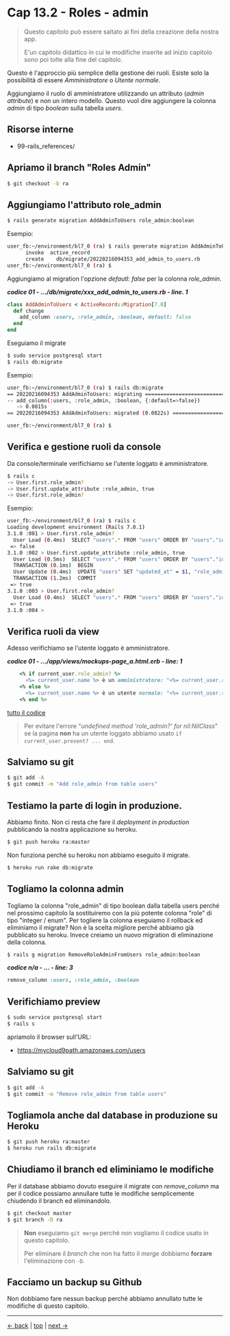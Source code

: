 # <a name="top"></a> Cap 13.2 - Roles - admin

> Questo capitolo può essere saltato ai fini della creazione della nostra app. 
>
> E'un capitolo didattico in cui le modifiche inserite ad inizio capitolo sono poi tolte alla fine del capitolo.

Questo è l'approccio più semplice della gestione dei ruoli. Esiste solo la possibilità di essere *Amministratore* o *Utente normale*. 

Aggiungiamo il ruolo di amministratore utilizzando un attributo (*admin attribute*) e non un intero modello.
Questo vuol dire aggiungere la colonna *admin* di tipo *boolean* sulla tabella *users*.



## Risorse interne

- 99-rails_references/



## Apriamo il branch "Roles Admin"

```bash
$ git checkout -b ra
```



## Aggiungiamo l'attributo role_admin

```bash
$ rails generate migration AddAdminToUsers role_admin:boolean
```

Esempio:

```bash
user_fb:~/environment/bl7_0 (ra) $ rails generate migration AddAdminToUsers role_admin:boolean
      invoke  active_record
      create    db/migrate/20220216094353_add_admin_to_users.rb
user_fb:~/environment/bl7_0 (ra) $ 
```

Aggiungiamo al migration l'opzione *defautl: false* per la colonna *role_admin*.

***codice 01 - .../db/migrate/xxx_add_admin_to_users.rb - line. 1***

```ruby
class AddAdminToUsers < ActiveRecord::Migration[7.0]
  def change
    add_column :users, :role_admin, :boolean, default: false
  end
end
```

Eseguiamo il migrate

```bash
$ sudo service postgresql start
$ rails db:migrate
```

Esempio:

```bash
user_fb:~/environment/bl7_0 (ra) $ rails db:migrate
== 20220216094353 AddAdminToUsers: migrating ==================================
-- add_column(:users, :role_admin, :boolean, {:default=>false})
   -> 0.0815s
== 20220216094353 AddAdminToUsers: migrated (0.0822s) =========================

user_fb:~/environment/bl7_0 (ra) $ 
```



## Verifica e gestione ruoli da console

Da console/terminale verifichiamo se l'utente loggato è amministratore.

```bash
$ rails c
-> User.first.role_admin?
-> User.first.update_attribute :role_admin, true
-> User.first.role_admin?
```

Esempio:

```bash
user_fb:~/environment/bl7_0 (ra) $ rails c                            
Loading development environment (Rails 7.0.1)                         
3.1.0 :001 > User.first.role_admin?
  User Load (0.4ms)  SELECT "users".* FROM "users" ORDER BY "users"."id" ASC LIMIT $1  [["LIMIT", 1]]
 => false                                                             
3.1.0 :002 > User.first.update_attribute :role_admin, true
  User Load (0.5ms)  SELECT "users".* FROM "users" ORDER BY "users"."id" ASC LIMIT $1  [["LIMIT", 1]]
  TRANSACTION (0.1ms)  BEGIN                                    
  User Update (0.4ms)  UPDATE "users" SET "updated_at" = $1, "role_admin" = $2 WHERE "users"."id" = $3  [["updated_at", "2022-02-16 11:55:50.819645"], ["role_admin", true], ["id", 1]]
  TRANSACTION (1.2ms)  COMMIT
 => true                    
3.1.0 :003 > User.first.role_admin?
  User Load (0.4ms)  SELECT "users".* FROM "users" ORDER BY "users"."id" ASC LIMIT $1  [["LIMIT", 1]]
 => true 
3.1.0 :004 > 
```



## Verifica ruoli da view

Adesso verifichiamo se l'utente loggato è amministratore.

***codice 01 - .../app/views/mockups-page_a.html.erb - line: 1***

```ruby
    <% if current_user.role_admin? %>
      <%= current_user.name %> è un amministratore: "<%= current_user.role_admin %>".
    <% else %>
      <%= current_user.name %> è un utente normale: "<%= current_user.role_admin %>".
    <% end %>
```

[tutto il codice](https://github.com/flaviobordonidev/leanpubabrandnewcms/blob/master/01-base/13-roles/02_01-views-mockups-page_a.html.erb)


> Per evitare l'errore "*undefined method 'role_admin?' for nil:NilClass*" se la pagina **non** ha un utente loggato abbiamo usato `if current_user.present? ... end`.








## Salviamo su git

```bash
$ git add -A
$ git commit -m "Add role_admin from table users"
```




## Testiamo la parte di login in produzione.

Abbiamo finito. Non ci resta che fare il *deployment in production* pubblicando la nostra applicazione su heroku.

```bash
$ git push heroku ra:master
```

Non funziona perché su heroku non abbiamo eseguito il migrate.

```bash
$ heroku run rake db:migrate
```



## Togliamo la colonna admin

Togliamo la colonna "role_admin" di tipo boolean dalla tabella users perché nel prossimo capitolo la sostituiremo con la più potente colonna "role" di tipo "integer / enum".
Per togliere la colonna eseguiamo il rollback ed eliminiamo il migrate?
Non è la scelta migliore perché abbiamo già pubblicato su heroku. Invece creiamo un nuovo migration di eliminazione della colonna.


```bash
$ rails g migration RemoveRoleAdminFromUsers role_admin:boolean
```

***codice n/a - ... - line: 3***

```ruby
remove_column :users, :role_admin, :boolean
```



## Verifichiamo preview

```bash
$ sudo service postgresql start
$ rails s
```

apriamolo il browser sull'URL:

* https://mycloud9path.amazonaws.com/users



## Salviamo su git

```bash
$ git add -A
$ git commit -m "Remove role_admin from table users"
```



## Togliamola anche dal database in produzione su Heroku

```bash
$ git push heroku ra:master
$ heroku run rails db:migrate
```



## Chiudiamo il branch ed eliminiamo le modifiche

Per il database abbiamo dovuto eseguire il migrate con *remove_column* ma per il codice possiamo annullare tutte le modifiche semplicemente chiudendo il branch ed eliminandolo.

```bash
$ git checkout master
$ git branch -D ra
```

> **Non** eseguiamo `git merge` perché non vogliamo il codice usato in questo capitolo.
>
> Per eliminare il *branch* che non ha fatto il *merge* dobbiamo **forzare** l'eliminazione con `-D`.


## Facciamo un backup su Github

Non dobbiamo fare nessun backup perché abbiamo annullato tutte le modifiche di questo capitolo.



---

[<- back](https://github.com/flaviobordonidev/leanpubabrandnewcms/blob/master/01-base/13-roles/01-roles-overview-it.md)
 | [top](#top) |
[next ->](https://github.com/flaviobordonidev/leanpubabrandnewcms/blob/master/01-base/13-roles/03-roles-enum-it.md)
